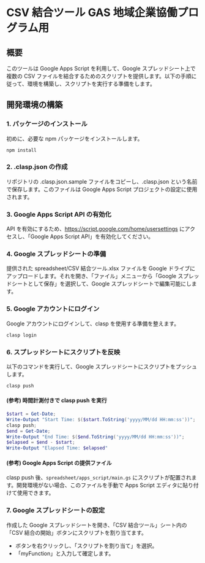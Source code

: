 # CSV 結合ツール GAS 地域企業協働プログラム用 

## 概要

このツールは Google Apps Script を利用して、Google スプレッドシート上で複数の CSV ファイルを結合するためのスクリプトを提供します。以下の手順に従って、環境を構築し、スクリプトを実行する準備をします。

## 開発環境の構築

### 1. パッケージのインストール

初めに、必要な npm パッケージをインストールします。

```bash
npm install
```

### 2. .clasp.json の作成

リポジトリの .clasp.json.sample ファイルをコピーし、.clasp.json という名前で保存します。このファイルは Google Apps Script プロジェクトの設定に使用されます。

### 3. Google Apps Script API の有効化

API を有効にするため、<https://script.google.com/home/usersettings> にアクセスし、「Google Apps Script API」を有効化してください。

### 4. Google スプレッドシートの準備

提供された spreadsheet/CSV 結合ツール.xlsx ファイルを Google ドライブにアップロードします。それを開き、「ファイル」メニューから「Google スプレッドシートとして保存」を選択して、Google スプレッドシートで編集可能にします。

### 5. Google アカウントにログイン

Google アカウントにログインして、clasp を使用する準備を整えます。

```bash
clasp login
```

### 6. スプレッドシートにスクリプトを反映

以下のコマンドを実行して、Google スプレッドシートにスクリプトをプッシュします。

```bash
clasp push
```

#### (参考) 時間計測付きで clasp push を実行

```powershell
$start = Get-Date;
Write-Output "Start Time: $($start.ToString('yyyy/MM/dd HH:mm:ss'))";
clasp push;
$end = Get-Date;
Write-Output "End Time: $($end.ToString('yyyy/MM/dd HH:mm:ss'))";
$elapsed = $end - $start;
Write-Output "Elapsed Time: $elapsed"
```

#### (参考) Google Apps Script の提供ファイル

clasp push 後、`spreadsheet/apps_script/main.gs` にスクリプトが配置されます。開発環境がない場合、このファイルを手動で Apps Script エディタに貼り付けて使用できます。

### 7. Google スプレッドシートの設定

作成した Google スプレッドシートを開き、「CSV 結合ツール」シート内の「CSV 結合の開始」ボタンにスクリプトを割り当てます。

- ボタンを右クリックし、「スクリプトを割り当て」を選択。
- 「myFunction」と入力して確定します。
